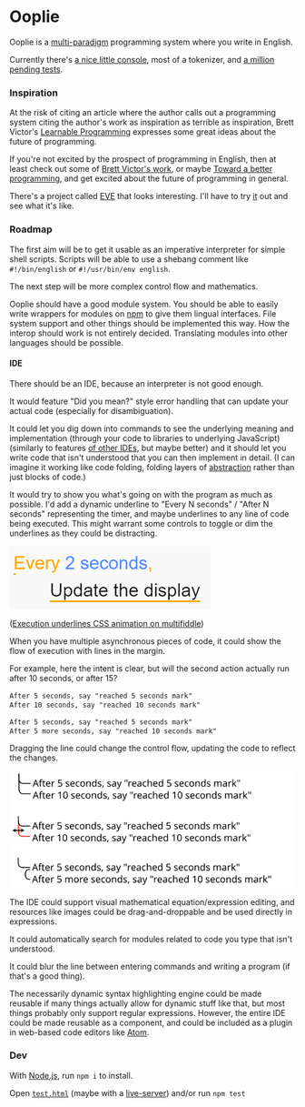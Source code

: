
# Ooplie

Ooplie is a [multi-paradigm][] programming system where you write in English.

Currently there's [a nice little console][console],
most of a tokenizer,
and [a million pending tests][tests].


### Inspiration

At the risk of citing an article where the author calls out a programming system citing the author's work as inspiration as terrible as inspiration,
Brett Victor's [Learnable Programming][] expresses some great ideas about the future of programming.

If you're not excited by the prospect of programming in English,
then at least check out some of [Brett Victor's work][],
or maybe [Toward a better programming][],
and get excited about the future of programming in general.

There's a project called [EVE][] that looks interesting.
I'll have to try [it](https://github.com/witheve/Eve) out and see what it's like.

<!-- Could gather some quotes here and relate them to the project:

#### Quotes

> I think the next big step in terms of removing incidental complexity in code will come from automatically managing time. The implications of which would be tremendous for our ability to cleanly express intent.

([Toward a better programming][])

Ooplie will have an expressive and rather comprehensive time module.
-->


### Roadmap

The first aim will be to get it usable as an imperative interpreter for simple shell scripts.
Scripts will be able to use a shebang comment like `#!/bin/english` or `#!/usr/bin/env english`.

The next step will be more complex control flow and mathematics.

Ooplie should have a good module system.
You should be able to easily write wrappers for modules on [npm][] to give them lingual interfaces.
File system support and other things should be implemented this way.
How the interop should work is not entirely decided.
Translating modules into other languages should be possible.

#### IDE

There should be an IDE, because an interpreter is not good enough.

It would feature "Did you mean?" style error handling that can update your actual code (especially for disambiguation).

It could let you dig down into commands to see the underlying meaning and implementation
(through your code to libraries to underlying JavaScript)
(similarly to features [of other IDEs][Peek Definition], but maybe better)
and it should let you write code that isn't understood
that you can then implement in detail.
(I can imagine it working like code folding, folding layers of [abstraction][] rather than just blocks of code.)

It would try to show you what's going on with the program as much as possible.
I'd add a dynamic underline to "Every N seconds" / "After N seconds" representing the timer, and maybe underlines to any line of code being executed.
This might warrant some controls to toggle or dim the underlines as they could be distracting.
<!-- I've never gotten [Light Table][]'s live connection features to work on a real project, but they look cool. -->

![Execution underlines](./execution-underlines.gif)

([Execution underlines CSS animation on multifiddle](http://multifiddle.ml/#execution-underlines))

When you have multiple asynchronous pieces of code,
it could show the flow of execution with lines in the margin.

<!-- Insert larger example of control flow indicators here? -->

For example, here the intent is clear, but will the second action actually run after 10 seconds, or after 15?
```
After 5 seconds, say "reached 5 seconds mark"
After 10 seconds, say "reached 10 seconds mark"
```

```
After 5 seconds, say "reached 5 seconds mark"
After 5 more seconds, say "reached 10 seconds mark"
```

Dragging the line could change the control flow, updating the code to reflect the changes.

![Control flow indication mockup](./control-flow-indication-mockup.svg)


The IDE could support visual mathematical equation/expression editing, and resources like images could be drag-and-droppable and be used directly in expressions.

It could automatically search for modules related to code you type that isn't understood.

It could blur the line between entering commands and writing a program (if that's a good thing).

The necessarily dynamic syntax highlighting engine could be made reusable if many things actually allow for dynamic stuff like that, but most things probably only support regular expressions.
However, the entire IDE could be made reusable as a component,
and could be included as a plugin in web-based code editors like [Atom][].


### Dev

With [Node.js][], run `npm i` to install.

Open [`test.html`][tests] (maybe with a [live-server][])
and/or run `npm test`


[multi-paradigm]: https://en.wikipedia.org/wiki/Programming_paradigm "Programming paradigm - Wikipedia"
[abstraction]: https://en.wikipedia.org/wiki/Abstraction_(computer_science)
[console]: http://1j01.github.io/ooplie/dooplie/
[tests]: ./test.html
[npm]: https://www.npmjs.com/
[live-server]: https://www.npmjs.com/package/live-server
[Node.js]: https://nodejs.org/
[Light Table]: http://lighttable.com/
[Atom]: https://atom.io/
[Learnable Programming]: http://worrydream.com/LearnableProgramming/
[Brett Victor's work]: http://worrydream.com/
[Toward a better programming]: http://www.chris-granger.com/2014/03/27/toward-a-better-programming/
[EVE]: http://eve-lang.com/
[Peek Definition]: https://msdn.microsoft.com/en-us/library/dn160178.aspx
